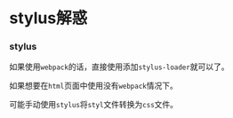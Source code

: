# stylus解惑

### stylus

如果使用`webpack`的话，直接使用添加`stylus-loader`就可以了。

如果想要在`html`页面中使用没有`webpack`情况下。

可能手动使用`stylus`将`styl`文件转换为`css`文件。